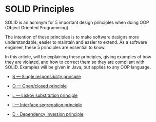 # SOLID Principles

SOLID is an acronym for 5 important design principles when doing OOP (Object Oriented Programming).

The intention of these principles is to make software designs more understandable, easier to maintain and easier to extend.
As a software engineer, these 5 principles are essential to know.

In this article, will be explaining these principles, giving examples of how they are violated, and how to correct them so they are compliant with SOLID. Examples will be given in Java, but applies to any OOP language.

* [S — Single responsibility principle](https://github.com/IamPatilDipak/Software-Design/blob/master/SINGLERESPONSIBILITYPRINCIPLE.md)

* [O — Open/closed principle](https://github.com/IamPatilDipak/Software-Design/blob/master/OPENCLOSEDPRINCIPLE.md)

* [L — Liskov substitution principle](https://github.com/IamPatilDipak/Software-Design/blob/master/LISKOVSUBSTITUTIONPRINCIPLE.md)

* [I — Interface segregation principle](https://github.com/IamPatilDipak/Software-Design/blob/master/INTERFACESEGREGATIONPRINCIPLE.md)

* [D - Dependency inversion principle](https://github.com/IamPatilDipak/Software-Design/blob/master/DEPENDENCYINVERSIONPRINCIPLE.md)


